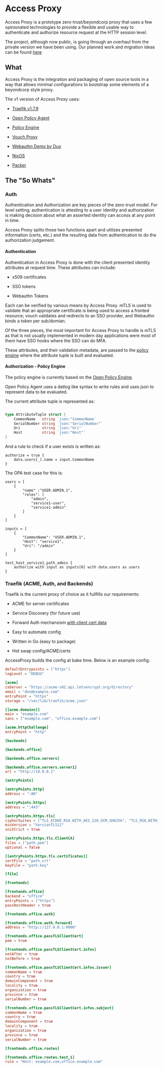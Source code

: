 # Access Proxy

Access Proxy is a prototype zero-trust/beyondcorp proxy that uses a few opinionated technologies to
 provide a flexible and usable way to authenticate and authorize resource request at the HTTP session
  level.

The project, although now public, is going through an overhaul from the private version we have been using. Our planned work and migration ideas can be found [here][plan]

## What
Access Proxy is the integration and packaging of open source tools in a way that allows minimal
 configurations to bootstrap some elements of a beyondcorp style proxy.

The v1 version of Access Proxy uses:

  - [Traefik v1.7.9](https://traefik.io/)

  - [Open Policy Agent](https://www.openpolicyagent.org/)

  - [Policy Engine](https://github.com/deptofdefense/policyengine)

  - [Vouch Proxy](https://github.com/vouch/vouch-proxy)

  - [Webauthn Demo by Duo](https://github.com/duo-labs/webauthn.io)

  - [NixOS](https://nixos.org/)

  - [Packer](https://www.packer.io/intro/)

## The "So Whats"


### Auth

Authentication and Authorization are key pieces of the zero-trust model. For level setting; authentication is attesting to a user identity and authorization is making decision about what an asserted identity can access at any point in time.

Access Proxy splits those two functions apart and utilizes presented information (certs, etc.) and the resulting data from authentication to do the authorization judgement.

#### Authentication

Authentication in Access Proxy is done with the client presented identity attributes at request time. 
These attributes can include:

  - x509 certificates

  - SSO tokens

  - Webauthn Tokens

Each can be verified by various means by Access Proxy. mTLS is used to validate that an appropriate certificate is being used to access a fronted resource; vouch validates and redirects to an SSO provider, and Webauthn binds a token per sub/domian. 

Of the three pieces, the most important for Access Proxy to handle is mTLS as that is not usually implemented in modern day applications were most of them have SSO hooks where the SSO can do MFA. 

These attributes, and their validation metadata, are passed to the [policy engine](https://github.com/deptofdefense/policyengine) where the attribute tuple is built and evaluated.

#### Authorization -  Policy Engine
The policy engine is currently based on the [Open Policy Engine](https://www.openpolicyagent.org/docs/).

Open Policy Agent uses a datlog like syntax to write rules and uses json to represent data to be evaluated. 

The current attribute tuple is represented as:

```go

type AttributeTuple struct {
	CommonName   string `json:"CommonName`
	SerialNumber string `json:"SerialNumber"`
	Uri          string `json:"Uri"`
	Host         string `json:"Host"`
}

```

And a rule to check if a user exists is written as:

```
authorize = true {
    data.users[_].name = input.CommonName
}
```

The OPA test case for this is:

```
users = [
    {
        "name" :"USER.ADMIN.1",
        "roles": [
            "admin",
            "service1-user",
            "service1-admin"
        ]
    }
]

inputs = [
    {
        "CommonName": "USER.ADMIN.1",
        "Host": "service1",
        "Uri": "/admin"
    }
]

test_host_service1_path_admin {
    authorize with input as inputs[0] with data.users as users 
}
```

### Traefik (ACME, Auth, and Backends)

Traefik is the current proxy of choice as it fullfills our requirements:

 - ACME for server certificates

 - Service Discovery (for future use)

 - Forward Auth mechansism [with client cert data](https://github.com/containous/traefik/pull/4557)

 - Easy to automate config

 - Written in Go (easy to package)

 - Hot swap config/ACME/certs

AccessProxy builds the config at bake time. Below is an example config:

```toml
defaultEntrypoints = ["https"]
logLevel = "DEBUG"

[acme]
caServer = "https://acme-v02.api.letsencrypt.org/directory"
email = "dev@example.com"
entryPoint = "https"
storage = "/var/lib/traefik/acme.json"

[[acme.domains]]
main = "example.com"
sans = ["example.com", "office.example.com"]

[acme.httpChallenge]
entryPoint = "http"

[backends]

[backends.office]

[backends.office.servers]

[backends.office.servers.server1]
url = "http://10.0.0.2"

[entryPoints]

[entryPoints.http]
address = ":80"

[entryPoints.https]
address = ":443"

[entryPoints.https.tls]
cipherSuites = ["TLS_ECDHE_RSA_WITH_AES_128_GCM_SHA256", "TLS_RSA_WITH_AES_256_GCM_SHA384"]
minVersion = "VersionTLS12"
sniStrict = true

[entryPoints.https.tls.ClientCA]
files = ["path.pem"]
optional = false

[[entryPoints.https.tls.certificates]]
certFile = "path.crt"
keyFile = "path.key"

[file]

[frontends]

[frontends.office]
backend = "office"
entryPoints = ["https"]
passHostHeader = true

[frontends.office.auth]

[frontends.office.auth.forward]
address = "http://127.0.0.1:9000"

[frontends.office.passTLSClientCert]
pem = true

[frontends.office.passTLSClientCert.infos]
notAfter = true
notBefore = true

[frontends.office.passTLSClientCert.infos.issuer]
commonName = true
country = true
domainComponent = true
locality = true
organization = true
province = true
serialNumber = true

[frontends.office.passTLSClientCert.infos.subject]
commonName = true
country = true
domainComponent = true
locality = true
organization = true
province = true
serialNumber = true

[frontends.office.routes]

[frontends.office.routes.test_1]
rule = "Host: example.com,office.example.com"
```


[plan]: https://github.com/deptofdefense/accessproxyredux/blob/master/Plan_v2.md
